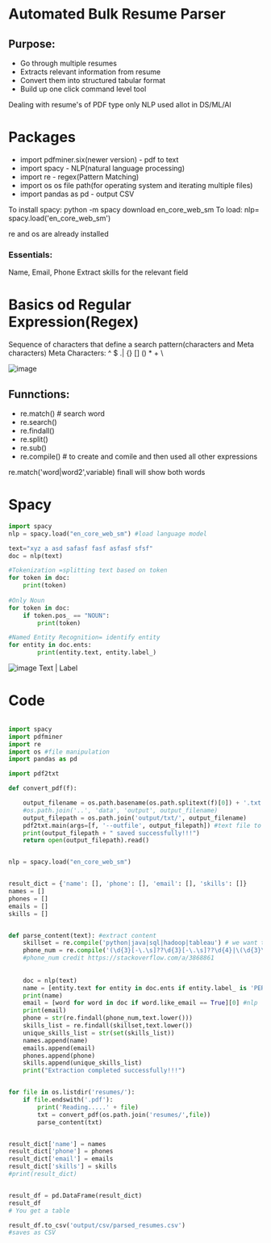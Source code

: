 # Automated Bulk Resume Parser 


## Purpose: 
* Go through multiple resumes
* Extracts relevant information from resume
* Convert them into structured tabular format 
* Build up one click command level tool

Dealing with resume's of PDF type only
NLP used allot in DS/ML/AI

# Packages
* import pdfminer.six(newer version) - pdf to text
* import spacy - NLP(natural language processing)
* import re - regex(Pattern Matching)
* import os os file path(for operating system and iterating multiple files)
* import pandas as pd - output CSV

To install spacy: python -m spacy download en_core_web_sm
To load: nlp= spacy.load('en_core_web_sm')

re and os are already installed 

### Essentials: 
Name, Email, Phone 
Extract skills for the relevant field  

# Basics od Regular Expression(Regex)
Sequence of characters that define a search pattern(characters and Meta characters)
Meta Characters: ^ $ .| {} [] () * + \

![image](https://user-images.githubusercontent.com/102249128/193427905-b9cfd383-f360-4776-85f3-4fd3ffa2ed85.png)

## Funnctions:
* re.match() # search word
* re.search()
* re.findall()
* re.split()
* re.sub()
* re.compile() # to create and comile and then used all other expressions

re.match('word|word2',variable)
finall will show both words

# Spacy
```python
import spacy
nlp = spacy.load("en_core_web_sm") #load language model

text="xyz a asd safasf fasf asfasf sfsf"
doc = nlp(text)

#Tokenization =splitting text based on token
for token in doc:
    print(token)
    
#Only Noun
for token in doc:
    if token.pos_ == "NOUN":
        print(token)

#Named Entity Recognition= identify entity 
for entity in doc.ents:
        print(entity.text, entity.label_)      
```
![image](https://user-images.githubusercontent.com/102249128/193442922-43de146b-67dc-4df7-8f3f-1f281db2aa09.png)
Text | Label

# Code
```python

import spacy
import pdfminer
import re
import os #file manipulation
import pandas as pd

import pdf2txt

def convert_pdf(f):

    output_filename = os.path.basename(os.path.splitext(f)[0]) + '.txt' #Name.pdf->Name.txt
    #os.path.join('..', 'data', 'output', output_filename)
    output_filepath = os.path.join('output/txt/', output_filename)
    pdf2txt.main(args=[f, '--outfile', output_filepath]) #text file to be saved in given location
    print(output_filepath + " saved successfully!!!")
    return open(output_filepath).read()


nlp = spacy.load("en_core_web_sm")


result_dict = {'name': [], 'phone': [], 'email': [], 'skills': []}
names = []
phones = []
emails = []
skills = []


def parse_content(text): #extract content
    skillset = re.compile('python|java|sql|hadoop|tableau') # we want these skills
    phone_num = re.compile('(\d{3}[-\.\s]??\d{3}[-\.\s]??\d{4}|\(\d{3}\)\s*\d{3}[-\.\s]??\d{4}|\d{3}[-\.\s]??\d{4})')
    #phone_num credit https://stackoverflow.com/a/3868861
    
    
    doc = nlp(text)
    name = [entity.text for entity in doc.ents if entity.label_ is 'PERSON'][0] #nlp
    print(name)
    email = [word for word in doc if word.like_email == True][0] #nlp
    print(email)
    phone = str(re.findall(phone_num,text.lower())) 
    skills_list = re.findall(skillset,text.lower())
    unique_skills_list = str(set(skills_list)) 
    names.append(name)
    emails.append(email)
    phones.append(phone)
    skills.append(unique_skills_list)
    print("Extraction completed successfully!!!")


for file in os.listdir('resumes/'):
    if file.endswith('.pdf'):
        print('Reading.....' + file)
        txt = convert_pdf(os.path.join('resumes/',file))
        parse_content(txt)


result_dict['name'] = names
result_dict['phone'] = phones
result_dict['email'] = emails
result_dict['skills'] = skills
#print(result_dict)


result_df = pd.DataFrame(result_dict)
result_df
# You get a table

result_df.to_csv('output/csv/parsed_resumes.csv')
#saves as CSV
```


